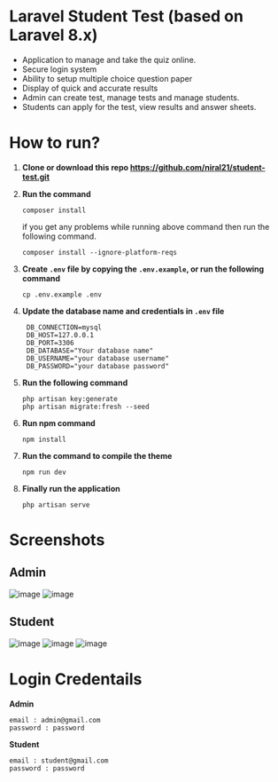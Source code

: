 # Laravel Student Test (based on Laravel 8.x)

- Application to manage and take the quiz online.
- Secure login system
- Ability to setup multiple choice question paper
- Display of quick and accurate results
- Admin can create test, manage tests and manage students.
- Students can apply for the test, view results and answer sheets.

# How to run?

1. **Clone or download this repo https://github.com/niral21/student-test.git**
2. **Run the command**
   ```
   composer install
   ```
   if you get any problems while running above command then run the following command.
   ```
   composer install --ignore-platform-reqs
   ```

3. **Create `.env` file by copying the `.env.example`, or run the following command**
   ```
   cp .env.example .env
   ```

4. **Update the database name and credentials in `.env` file**  
   ```
    DB_CONNECTION=mysql
    DB_HOST=127.0.0.1
    DB_PORT=3306
    DB_DATABASE="Your database name"
    DB_USERNAME="your database username"
    DB_PASSWORD="your database password"
   ```
5. **Run the following command**
   ```
   php artisan key:generate 
   php artisan migrate:fresh --seed
   ```
6. **Run npm command**
   ```
   npm install
   ```
7. **Run the command to compile the theme**
    ```
    npm run dev
    ```
8. **Finally run the application**
   ```
   php artisan serve
   ```

# Screenshots

## Admin

![image](https://user-images.githubusercontent.com/119964141/208668239-a454134d-2b1f-4dcd-a342-ea91a4f9b5db.png)
![image](https://user-images.githubusercontent.com/119964141/208668856-ca4682de-a10f-442f-b5b9-439de24602d3.png)

## Student

![image](https://user-images.githubusercontent.com/119964141/208670291-0b1c7294-ac96-4b5e-a816-54f7402e1921.png)
![image](https://user-images.githubusercontent.com/119964141/208671224-e3a66c5e-15f9-4cb8-9bdf-b0a36c68e217.png)
![image](https://user-images.githubusercontent.com/119964141/208671436-764f61fd-da49-48ee-9ba2-b75614e067bd.png)

# Login Credentails

**Admin** 
```
email : admin@gmail.com
password : password
```

**Student** 
```
email : student@gmail.com
password : password
```



